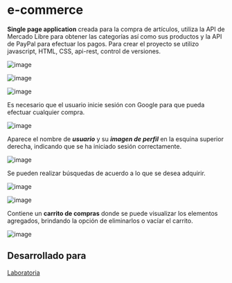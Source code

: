 # e-commerce

**Single page application** creada para la compra de artículos, utiliza la API de Mercado Libre para obtener las categorías así como sus productos y la API de PayPal para efectuar los pagos.
Para crear el proyecto se utilizo javascript, HTML, CSS, api-rest, control de versiones. 

![image](https://user-images.githubusercontent.com/32860020/38847604-20a9dc9c-41c8-11e8-9a2d-1f39705e03a5.png)

![image](https://user-images.githubusercontent.com/32860020/38847660-689c5d22-41c8-11e8-88c3-2590646714f8.png)

![image](https://user-images.githubusercontent.com/32860020/38847689-95a19652-41c8-11e8-94a4-05b4ee878aff.png)

Es necesario que el usuario inicie sesión con Google para que pueda efectuar cualquier compra.

![image](https://user-images.githubusercontent.com/32860020/38847732-ced082bc-41c8-11e8-8eb6-812ba3a0847d.png)

Aparece el nombre de **_usuario_** y su **_imagen de perfil_** en la esquina superior derecha, indicando que se ha iniciado sesión correctamente.

![image](https://user-images.githubusercontent.com/32860020/38847786-024107f2-41c9-11e8-9107-37dc1372f0af.png)

Se pueden realizar búsquedas de acuerdo a lo que se desea adquirir.

![image](https://user-images.githubusercontent.com/32860020/38847865-7051bd9a-41c9-11e8-8085-dde1e15b8a08.png)

![image](https://user-images.githubusercontent.com/32860020/38847905-96205e6e-41c9-11e8-94e2-5bb6d4b80c31.png)

Contiene un **carrito de compras** donde se puede visualizar los elementos agregados, brindando la opción de eliminarlos o vacíar el carrito.

![image](https://user-images.githubusercontent.com/32860020/38847935-c4ffb8ec-41c9-11e8-9e08-d1ce3211fd07.png)

## Desarrollado para 
[Laboratoria](http://laboratoria.la)
